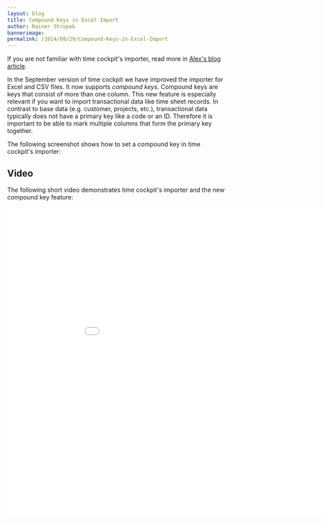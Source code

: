 ```yaml
---
layout: blog
title: Compound Keys in Excel Import
author: Rainer Stropek
bannerimage: 
permalink: /2014/08/29/Compound-Keys-in-Excel-Import
---
```


<p class="showcase" xmlns="http://www.w3.org/1999/xhtml">If you are not familiar with time cockpit's importer, read more in <a href="http://www.timecockpit.com/blog/2014/01/28/Importer-Improvements" target="_blank">Alex's blog article</a>.</p><p xmlns="http://www.w3.org/1999/xhtml">In the September version of time cockpit we have improved the importer for Excel and CSV files. It now supports <em>compound keys</em>. Compound keys are keys that consist of more than one column. This new feature is especially relevant if you want to import transactional data like time sheet records. In contrast to base data (e.g. customer, projects, etc.), transactional data typically does not have a primary key like a code or an ID. Therefore it is important to be able to mark multiple columns that form the primary key together.</p><p xmlns="http://www.w3.org/1999/xhtml">The following screenshot shows how to set a compound key in time cockpit's importer:</p><f:function name="Composite.Media.ImageGallery.Slimbox2" xmlns:f="http://www.composite.net/ns/function/1.0">
  <f:param name="MediaImage" value="MediaArchive:2c3a85ee-e18a-432d-8340-93f6accd1c2b" xmlns:f="http://www.composite.net/ns/function/1.0" />
  <f:param name="ThumbnailMaxWidth" value="800" xmlns:f="http://www.composite.net/ns/function/1.0" />
  <f:param name="ThumbnailMaxHeight" value="800" xmlns:f="http://www.composite.net/ns/function/1.0" />
  <f:param name="ImageMaxWidth" value="1280" xmlns:f="http://www.composite.net/ns/function/1.0" />
  <f:param name="ImageMaxHeight" value="1024" xmlns:f="http://www.composite.net/ns/function/1.0" />
</f:function><h2 xmlns="http://www.w3.org/1999/xhtml">Video</h2><p xmlns="http://www.w3.org/1999/xhtml">The following short video demonstrates time cockpit's importer and the new compound key feature:</p><div class="videoWrapper" xmlns="http://www.w3.org/1999/xhtml">
  <iframe width="960" height="720" src="//www.youtube.com/embed/Yfr-E2MhIxY" frameborder="0" allowfullscreen="allowfullscreen"></iframe>
</div>